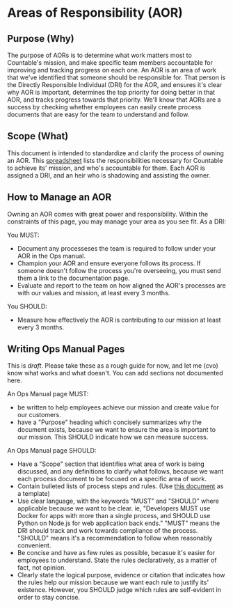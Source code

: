 
# Areas of Responsibility (AOR)

## Purpose (Why)
The purpose of AORs is to determine what work matters most to Countable's mission, and make specific team members accountable for improving and tracking progress on each one. An AOR is an area of work that we've identified that someone should be responsible for. That person is the Directly Responsible Individual (DRI) for the AOR, and ensures it's clear why AOR is important, determines the top priority for doing better in that AOR, and tracks progress towards that priority. We'll know that AORs are a success by checking whether employees can easily create process documents that are easy for the team to understand and follow.

## Scope (What)
This document is intended to standardize and clarify the process of owning an AOR. This [spreadsheet](https://docs.google.com/spreadsheets/d/1S6VesJN11u7oxYceimjOucrW-7Be62JRianhzuy68kQ/edit#gid=0) lists the responsibilities necessary for Countable to achieve its' mission, and who's accountable for them. Each AOR is assigned a DRI, and an heir who is shadowing and assisting the owner.

## How to Manage an AOR
Owning an AOR comes with great power and responsibility. Within the constraints of this page, you may manage your area as you see fit. As a DRI:

You MUST:
  * Document any processeses the team is required to follow under your AOR in the Ops manual.
  * Champion your AOR and ensure everyone follows its process. If someone doesn't follow the process you're overseeing, you must send them a link to the documentation page.
  * Evaluate and report to the team on how aligned the AOR's processes are with our values and mission, at least every 3 months.

You SHOULD:
  * Measure how effectively the AOR is contributing to our mission at least every 3 months.

## Writing Ops Manual Pages

This is *draft*. Please take these as a rough guide for now, and let me (cvo) know what works and what doesn't. You can add sections not documented here.

An Ops Manual page MUST:
  * be written to help employees achieve our mission and create value for our customers.
  * have a "Purpose" heading which concisely summarizes why the document exists, because we want to ensure the area is important to our mission. This SHOULD indicate how we can measure success.

An Ops Manual page SHOULD:
  * Have a "Scope" section that identifies what area of work is being discussed, and any definitions to clarify what follows, because we want each process document to be focused on a specific area of work.
  * Contain bulleted lists of process steps and rules. (Use [this document](./AOR_TEMPLATE.md) as a template)
  * Use clear language, with the keywords "MUST" and "SHOULD" where applicable because we want to be clear. ie, "Developers MUST use Docker for apps with more than a single process, and SHOULD use Python on Node.js for web application back ends." "MUST" means the DRI should track and work towards compliance of the process. "SHOULD" means it's a recommendation to follow when reasonably convenient.
  * Be concise and have as few rules as possible, becasue it's easier for employees to understand. State the rules declaratively, as a matter of fact, not opinion.
  * Clearly state the logical purpose, evidence or citation that indicates how the rules help our mission because we want each rule to justify its' existence. However, you SHOULD judge which rules are self-evident in order to stay concise.


